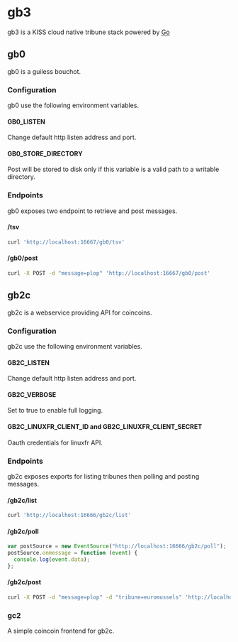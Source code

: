 # gb3

gb3 is a KISS cloud native tribune stack powered by [Go](https://golang.org/)

## gb0

gb0 is a guiless bouchot.

### Configuration

gb0 use the following environment variables.

#### GB0_LISTEN

Change default http listen address and port.

#### GB0_STORE_DIRECTORY

Post will be stored to disk only if this variable is a valid path to a writable directory.

### Endpoints

gb0 exposes two endpoint to retrieve and post messages.

#### /tsv

```bash
curl 'http://localhost:16667/gb0/tsv'
```

#### /gb0/post

```bash
curl -X POST -d "message=plop" 'http://localhost:16667/gb0/post'
```

## gb2c

gb2c is a webservice providing API for coincoins.

### Configuration

gb2c use the following environment variables.

#### GB2C_LISTEN

Change default http listen address and port. 

#### GB2C_VERBOSE

Set to true to enable full logging.

#### GB2C_LINUXFR_CLIENT_ID and GB2C_LINUXFR_CLIENT_SECRET

Oauth credentials for linuxfr API.

### Endpoints

gb2c exposes exports for listing tribunes then polling and posting messages.

#### /gb2c/list

```bash
curl 'http://localhost:16666/gb2c/list'
```

#### /gb2c/poll

```javascript
var postSource = new EventSource("http://localhost:16666/gb2c/poll");
postSource.onmessage = function (event) {
  console.log(event.data);
};
```

#### /gb2c/post

```bash
curl -X POST -d "message=plop" -d "tribune=euromussels" 'http://localhost:16666/gb2c/post'
```

### gc2

A simple coincoin frontend for gb2c.
